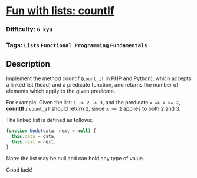 # [Fun with lists: countIf](https://www.codewars.com/kata/5819081d056d4bdd410004f8)

### Difficulty: `6 kyu`

### Tags: `Lists` `Functional Programming` `Fundamentals`

## Description

Implement the method countIf (`count_if` in PHP and Python), which accepts a linked list (head) and a predicate function, and returns the number of elements which apply to the given predicate.

For example: Given the list: `1 -> 2 -> 3`, and the predicate `x => x >= 2`, **countIf** / `count_if` should return 2, since `x >= 2` applies to both 2 and 3.

The linked list is defined as follows:

```js
function Node(data, next = null) {
  this.data = data;
  this.next = next;
}
```

Note: the list may be null and can hold any type of value.

Good luck!

